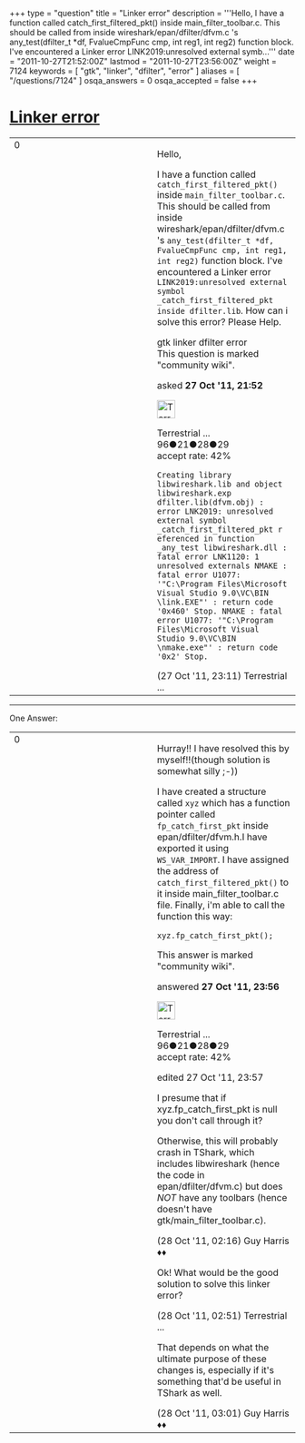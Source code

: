 +++
type = "question"
title = "Linker error"
description = '''Hello, I have a function called catch_first_filtered_pkt() inside main_filter_toolbar.c. This should be called from inside wireshark/epan/dfilter/dfvm.c &#x27;s any_test(dfilter_t *df, FvalueCmpFunc cmp, int reg1, int reg2) function block. I&#x27;ve encountered a Linker error LINK2019:unresolved external symb...'''
date = "2011-10-27T21:52:00Z"
lastmod = "2011-10-27T23:56:00Z"
weight = 7124
keywords = [ "gtk", "linker", "dfilter", "error" ]
aliases = [ "/questions/7124" ]
osqa_answers = 0
osqa_accepted = false
+++

<div class="headNormal">

# [Linker error](/questions/7124/linker-error)

</div>

<div id="main-body">

<div id="askform">

<table id="question-table" style="width:100%;"><colgroup><col style="width: 50%" /><col style="width: 50%" /></colgroup><tbody><tr class="odd"><td style="width: 30px; vertical-align: top"><div class="vote-buttons"><div id="post-7124-score" class="post-score" title="current number of votes">0</div><div id="favorite-count" class="favorite-count"></div></div></td><td><div id="item-right"><div class="question-body"><p>Hello,</p><p>I have a function called <code>catch_first_filtered_pkt()</code> inside <code>main_filter_toolbar.c</code>. This should be called from inside wireshark/epan/dfilter/dfvm.c 's <code>any_test(dfilter_t *df, FvalueCmpFunc cmp, int reg1, int reg2)</code> function block. I've encountered a Linker error <code>LINK2019:unresolved external symbol _catch_first_filtered_pkt inside dfilter.lib</code>. How can i solve this error? Please Help.</p></div><div id="question-tags" class="tags-container tags">gtk linker dfilter error</div><div id="question-controls" class="post-controls"><div class="community-wiki">This question is marked "community wiki".</div></div><div class="post-update-info-container"><div class="post-update-info post-update-info-user"><p>asked <strong>27 Oct '11, 21:52</strong></p><img src="https://secure.gravatar.com/avatar/968cc7ddfc48322ffbd1d7f5e3d37b85?s=32&amp;d=identicon&amp;r=g" class="gravatar" width="32" height="32" alt="Terrestrial%20shark&#39;s gravatar image" /><p>Terrestrial ...<br />
<span class="score" title="96 reputation points">96</span><span title="21 badges"><span class="badge1">●</span><span class="badgecount">21</span></span><span title="28 badges"><span class="silver">●</span><span class="badgecount">28</span></span><span title="29 badges"><span class="bronze">●</span><span class="badgecount">29</span></span><br />
<span class="accept_rate" title="Rate of the user&#39;s accepted answers">accept rate:</span> <span title="Terrestrial shark has 3 accepted answers">42%</span></p></div></div><div id="comments-container-7124" class="comments-container"><span id="7126"></span><div id="comment-7126" class="comment"><div id="post-7126-score" class="comment-score"></div><div class="comment-text"><p><code>Creating library libwireshark.lib and object libwireshark.exp dfilter.lib(dfvm.obj) : error LNK2019: unresolved external symbol _catch_first_filtered_pkt r eferenced in function _any_test libwireshark.dll : fatal error LNK1120: 1 unresolved externals NMAKE : fatal error U1077: '"C:\Program Files\Microsoft Visual Studio 9.0\VC\BIN \link.EXE"' : return code '0x460' Stop. NMAKE : fatal error U1077: '"C:\Program Files\Microsoft Visual Studio 9.0\VC\BIN \nmake.exe"' : return code '0x2' Stop.</code></p></div><div id="comment-7126-info" class="comment-info"><span class="comment-age">(27 Oct '11, 23:11)</span> Terrestrial ...</div></div></div><div id="comment-tools-7124" class="comment-tools"></div><div class="clear"></div><div id="comment-7124-form-container" class="comment-form-container"></div><div class="clear"></div></div></td></tr></tbody></table>

------------------------------------------------------------------------

<div class="tabBar">

<span id="sort-top"></span>

<div class="headQuestions">

One Answer:

</div>

</div>

<span id="7127"></span>

<div id="answer-container-7127" class="answer answered-by-owner">

<table style="width:100%;"><colgroup><col style="width: 50%" /><col style="width: 50%" /></colgroup><tbody><tr class="odd"><td style="width: 30px; vertical-align: top"><div class="vote-buttons"><div id="post-7127-score" class="post-score" title="current number of votes">0</div></div></td><td><div class="item-right"><div class="answer-body"><p>Hurray!! I have resolved this by myself!!(though solution is somewhat silly ;-))</p><p>I have created a structure called <code>xyz</code> which has a function pointer called <code>fp_catch_first_pkt</code> inside epan/dfilter/dfvm.h.I have exported it using <code>WS_VAR_IMPORT</code>. I have assigned the address of <code>catch_first_filtered_pkt()</code> to it inside main_filter_toolbar.c file. Finally, i'm able to call the function this way:</p><p><code>xyz.fp_catch_first_pkt();</code></p></div><div class="answer-controls post-controls"><div class="community-wiki">This answer is marked "community wiki".</div></div><div class="post-update-info-container"><div class="post-update-info post-update-info-user"><p>answered <strong>27 Oct '11, 23:56</strong></p><img src="https://secure.gravatar.com/avatar/968cc7ddfc48322ffbd1d7f5e3d37b85?s=32&amp;d=identicon&amp;r=g" class="gravatar" width="32" height="32" alt="Terrestrial%20shark&#39;s gravatar image" /><p>Terrestrial ...<br />
<span class="score" title="96 reputation points">96</span><span title="21 badges"><span class="badge1">●</span><span class="badgecount">21</span></span><span title="28 badges"><span class="silver">●</span><span class="badgecount">28</span></span><span title="29 badges"><span class="bronze">●</span><span class="badgecount">29</span></span><br />
<span class="accept_rate" title="Rate of the user&#39;s accepted answers">accept rate:</span> <span title="Terrestrial shark has 3 accepted answers">42%</span></p></div><div class="post-update-info post-update-info-edited"><p>edited 27 Oct '11, 23:57</p></div></div><div id="comments-container-7127" class="comments-container"><span id="7132"></span><div id="comment-7132" class="comment"><div id="post-7132-score" class="comment-score"></div><div class="comment-text"><p>I presume that if xyz.fp_catch_first_pkt is null you don't call through it?</p><p>Otherwise, this will probably crash in TShark, which includes libwireshark (hence the code in epan/dfilter/dfvm.c) but does <em>NOT</em> have any toolbars (hence doesn't have gtk/main_filter_toolbar.c).</p></div><div id="comment-7132-info" class="comment-info"><span class="comment-age">(28 Oct '11, 02:16)</span> Guy Harris ♦♦</div></div><span id="7135"></span><div id="comment-7135" class="comment"><div id="post-7135-score" class="comment-score"></div><div class="comment-text"><p>Ok! What would be the good solution to solve this linker error?</p></div><div id="comment-7135-info" class="comment-info"><span class="comment-age">(28 Oct '11, 02:51)</span> Terrestrial ...</div></div><span id="7137"></span><div id="comment-7137" class="comment"><div id="post-7137-score" class="comment-score"></div><div class="comment-text"><p>That depends on what the ultimate purpose of these changes is, especially if it's something that'd be useful in TShark as well.</p></div><div id="comment-7137-info" class="comment-info"><span class="comment-age">(28 Oct '11, 03:01)</span> Guy Harris ♦♦</div></div></div><div id="comment-tools-7127" class="comment-tools"></div><div class="clear"></div><div id="comment-7127-form-container" class="comment-form-container"></div><div class="clear"></div></div></td></tr></tbody></table>

</div>

<div class="paginator-container-left">

</div>

</div>

</div>

